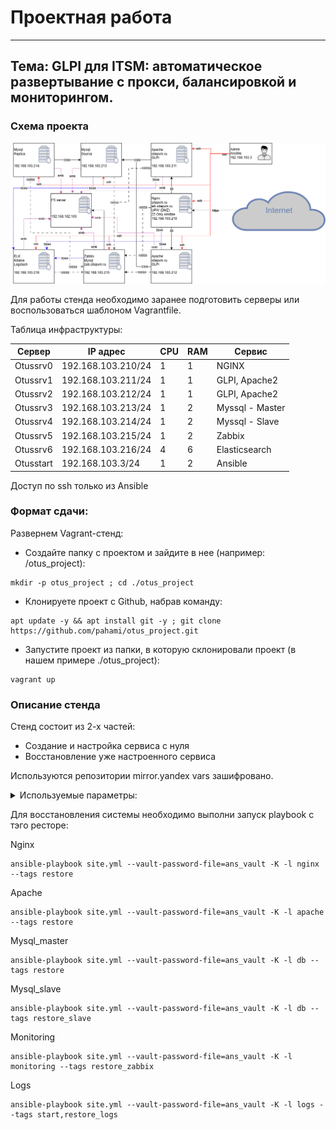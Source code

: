 # Проектная работа
-------------------------------------------------

## Тема: GLPI для ITSM: автоматическое развертывание с прокси, балансировкой и мониторингом.

### Схема проекта

![Схема сети](assets/images/otus_project.png)

Для работы стенда необходимо заранее подготовить серверы или воспользоваться шаблоном Vagrantfile. 

Таблица инфраструктуры:

| Сервер | IP адрес | CPU | RAM | Сервис |
|---|---|---|---|---|
| Otussrv0 | 192.168.103.210/24 | 1 | 1 | NGINX |
| Otussrv1 | 192.168.103.211/24 | 1 | 1 | GLPI, Apache2 |
| Otussrv2 | 192.168.103.212/24 | 1 | 1 | GLPI, Apache2 |
| Otussrv3 | 192.168.103.213/24 | 1 | 2 | Myssql - Master |
| Otussrv4 | 192.168.103.214/24 | 1 | 2 | Myssql - Slave |
| Otussrv5 | 192.168.103.215/24 | 1 | 2 | Zabbix |
| Otussrv6 | 192.168.103.216/24 | 4 | 6 | Elasticsearch |
| Otusstart| 192.168.103.3/24 | 1 | 2 | Ansible |

Доступ по ssh только из Ansible


### Формат сдачи: 

Развернем Vagrant-стенд:
  - Создайте папку с проектом и зайдите в нее (например: /otus_project):
```
mkdir -p otus_project ; cd ./otus_project
```
  - Клонируете проект с Github, набрав команду:
```
apt update -y && apt install git -y ; git clone https://github.com/pahami/otus_project.git
```
  - Запустите проект из папки, в которую склонировали проект (в нашем примере ./otus_project):

```
vagrant up
```

### Описание стенда

Стенд состоит из 2-х частей:
  - Создание и настройка сервиса с нуля
  - Восстановление уже настроенного сервиса

Используются репозитории mirror.yandex
vars зашифровано.

<details>
<summary> Используемые параметры: </summary>
```
# restore_monitoring
zbx_pass - Zabbix пароль
zabbix_pkgs:
  - zabbix-server-mysql
  - zabbix-frontend-php
  - zabbix-nginx-conf
  - zabbix-sql-scripts
  - zabbix-agent
  - mysql-server
  - mysql-client
  - python3-mysqldb
  - python3-dev
  - libmysqlclient-dev
# restore_apache
glpi_db_host: "ip_mysql_master"
glpi_db_port: "port_mysql_master"
glpi_db_name: "name_db"
glpi_db_user: "user_db"
apache_port:
srv_name: - site.net
srv_root: /var/www/glpi
ondrej_sourcelist_path: "/etc/apt/sources.list.d/ppa_ondrej_php_{{ansible_distribution_release}}.list"
apache_pkgs:
  - php8.3
  - php8.3-cli
  - php8.3-xml
  - php8.3-mysqli
  - php8.3-gd
  - apache2
  - php8.3-intl
  - php8.3-curl
  - php8.3-bz2
  - php8.3-mbstring
glpi_web_owner: "www-data"
glpi_web_group: "www-data"
glpi_install_path: /var/www
# restore_nginx
ansible_ip:
nginx:
  http:
    port: 443
nginx_listen_port: 443
nginx_server_name: 
glpi1: #насройки хоста Apache1
  name:
  ip:
  port:
glpi2: #настройки хоста Apache2
  name:
  ip:
  port:
# restore_logs
elk_srv_ip: #ip сервера elasticsearch
elk_pass: #пароль от пользователя elastic
elk_srv_name: # имя сервера
# restore_db
mysql_replication_user: #имя пользователя репликации
mysql_replication_password: #пароль репликации
glpi_pass: #пароль от польхователя glpi
mysql_root_password: #пароль от sql root
mysql_master_host: "ip host"
mysql_master_port: "port host"
mysql_master_name: # имя сервера mysql_master
mysql_slave_name: # имя mysql_slave
```
</details>

Для восстановления системы необходимо выполни запуск playbook c тэго ресторе:

Nginx
```
ansible-playbook site.yml --vault-password-file=ans_vault -K -l nginx --tags restore
```

Apache
```
ansible-playbook site.yml --vault-password-file=ans_vault -K -l apache --tags restore
```

Mysql_master
```
ansible-playbook site.yml --vault-password-file=ans_vault -K -l db --tags restore
```

Mysql_slave
```
ansible-playbook site.yml --vault-password-file=ans_vault -K -l db --tags restore_slave
```

Monitoring
```
ansible-playbook site.yml --vault-password-file=ans_vault -K -l monitoring --tags restore_zabbix
```

Logs
```
ansible-playbook site.yml --vault-password-file=ans_vault -K -l logs --tags start,restore_logs
```
